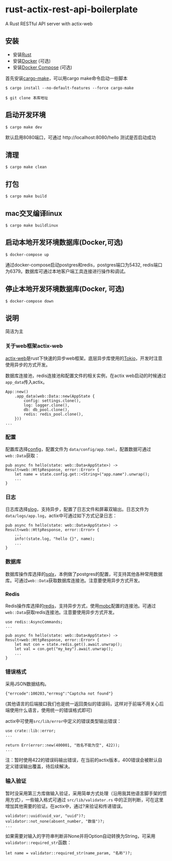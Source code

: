 # rust-actix-rest-api-boilerplate
A Rust RESTful API server with actix-web

## 安装
- 安装[Rust](https://www.rust-lang.org/)
- 安装[Docker](https://www.docker.com/) (可选)
- 安装[Docker Compose](https://github.com/docker/compose/releases) (可选)


首先安装[cargo-make](https://github.com/sagiegurari/cargo-make)，可以用cargo make命令启动一些脚本

```
$ cargo install --no-default-features --force cargo-make
```

```
$ git clone 本库地址
```

## 启动开发环境
```
$ cargo make dev
```

默认启用8080端口，可通过 http://localhost:8080/hello 测试是否启动成功


## 清理
```
$ cargo make clean
```

## 打包
```
$ cargo make build
```

## mac交叉编译linux
```
$ cargo make buildlinux
```

## 启动本地开发环境数据库(Docker,可选)
````
$ docker-compose up
````

通过docker-compose启动postgres和redis，postgres端口为5432, redis端口为6379。数据库可通过本地客户端工具连接进行操作和调试。

## 停止本地开发环境数据库(Docker, 可选)
````
$ docker-compose down
````

## 说明

简洁为主

### 关于web框架actix-web

[actix-web](https://actix.rs/)是rust下快速的异步web框架。底层异步库使用的[Tokio](https://tokio.rs/)，开发时注意使用异步的方式开发。

数据库连接池，redis连接池和配置文件的相关实例，在actix web启动的时候通过`app_data`传入actix。

```
App::new()
    .app_data(web::Data::new(AppState {
        config: settings.clone(),
        log: logger.clone(),
        db: db_pool.clone(),
        redis: redis_pool.clone(),
    }))
...
```

### 配置

配置库选择[config](https://github.com/mehcode/config-rs)，配置文件为 `data/config/app.toml`，配置数据可通过`web::Data`获取：

```
pub async fn hello(state: web::Data<AppState>) -> Result<web::HttpResponse, error::Error> {
    let name = state.config.get::<String>("app.name").unwrap();
    ...
}
```

### 日志

日志库选择[slog](https://github.com/slog-rs/slog)，支持异步，配置了日志文件和屏幕双输出。日志文件为 `data/logs/app.log`，actix中可通过如下方式记录日志：

```
pub async fn hello(state: web::Data<AppState>) -> Result<web::HttpResponse, error::Error> {
    ...
    info!(state.log, "hello {}", name);
    ...
}
```

### 数据库

数据库操作库选择的[sqlx](https://github.com/launchbadge/sqlx)，本例做了postgres的配置，可支持其他各种常用数据库。可通过`web::Data`获取数据库连接池。注意要使用异步方式开发。

### Redis

Redis操作库选择的[redis](https://github.com/mitsuhiko/redis-rs)，支持异步方式，使用[mobc](https://github.com/importcjj/mobc)配置的连接池。可通过`web::Data`获取redis连接池。注意要使用异步方式开发。

```
use redis::AsyncCommands;
...

pub async fn hello(state: web::Data<AppState>) -> Result<web::HttpResponse, error::Error> {
    let mut con = state.redis.get().await.unwrap();
    let val = con.get("my_key").await.unwrap();
    ...
}

```

### 错误格式

采用JSON数据结构。

```
{"errcode":100203,"errmsg":"Captcha not found"}
```
(其他语言的后端接口我们也是统一返回类似的错误码，这样对于前端不用关心后端使用什么语言，使用统一的错误格式即可)

actix中可使用`src/lib/error`中定义的错误类型输出错误：

```
use crate::lib::error;
...

return Err(error::new(400001, "姓名不能为空", 422));
...

```

注：暂时使用422的错误码输出错误，在当前的actix版本，400错误会被默认自定义错误输出覆盖，待后续解决。

### 输入验证

暂时没采用第三方库做输入验证，采用简单方式处理（沿用我其他语言脚手架的惯用方式），一些输入格式可通过 `src/lib/validator.rs` 中的正则判断，可在这里增加其他需要的验证。在actix中，通过?来验证和传递错误。

```
validator::uuid(uuid_var, "uuid")?;
validator::not_none(absent_number, "数值")?;
...
```

如果需要对输入的字符串判断非None并将Option自动转换为String，可采用`validator::required_str`函数：

```
let name = validator::required_str(name_param, "名称")?;
```
